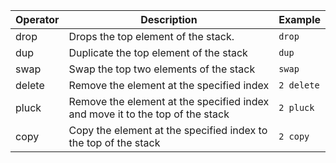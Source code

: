 | Operator | Description                                           | Example                    |
|----------|-------------------------------------------------------|----------------------------|
| drop     | Drops the top element of the stack.                | `drop`  |
| dup      | Duplicate the top element of the stack                | `dup`                   |
| swap     | Swap the top two elements of the stack                | `swap`                  |
| delete   | Remove the element at the specified index             | `2 delete`                 |
| pluck    | Remove the element at the specified index and move it to the top of the stack | `2 pluck`              |
| copy     | Copy the element at the specified index to the top of the stack | `2 copy`                   |